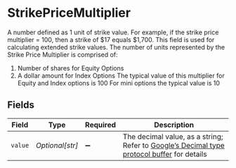 # StrikePriceMultiplier

A number defined as 1 unit of strike value.  For example, if the strike price multiplier = 100, then a strike of $17 equals $1,700. This field is used for  calculating extended strike values.  The number of units represented by the Strike Price Multiplier is comprised of:
   1) Number of shares for Equity Options
   2) A dollar amount for Index Options
 The typical value of this multiplier for Equity and Index options is 100
 For mini options the typical value is 10


## Fields

| Field                                                                                                                                                                                                              | Type                                                                                                                                                                                                               | Required                                                                                                                                                                                                           | Description                                                                                                                                                                                                        |
| ------------------------------------------------------------------------------------------------------------------------------------------------------------------------------------------------------------------ | ------------------------------------------------------------------------------------------------------------------------------------------------------------------------------------------------------------------ | ------------------------------------------------------------------------------------------------------------------------------------------------------------------------------------------------------------------ | ------------------------------------------------------------------------------------------------------------------------------------------------------------------------------------------------------------------ |
| `value`                                                                                                                                                                                                            | *Optional[str]*                                                                                                                                                                                                    | :heavy_minus_sign:                                                                                                                                                                                                 | The decimal value, as a string; Refer to [Google’s Decimal type protocol buffer](https://github.com/googleapis/googleapis/blob/40203ca1880849480bbff7b8715491060bbccdf1/google/type/decimal.proto#L33) for details |
